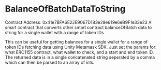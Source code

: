 # BalanceOfBatchDataToString
Contract Address: 0x41e7BFA6E22E9067D183e28e619e6eB9F1e33e23
A smart contract that converts other smart contract balanceOfBatch data to string for a single wallet with a range of token IDs

This can be useful for getting balances for a single wallet for a range of token IDs fetching data using Unity Metamask SDK.
Just set the params for: what ERC1155 contract, what wallet to check, and a start and end token ID.
The returned data is in a single concatenated string seperated by a comma which can then be parsed to an array of ints.
